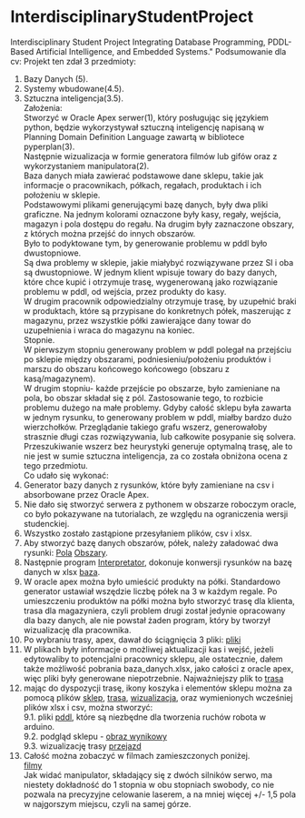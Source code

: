# InterdisciplinaryStudentProject
Interdisciplinary Student Project Integrating Database Programming, PDDL-Based Artificial Intelligence, and Embedded Systems."
Podsumowanie dla cv:
Projekt ten zdał 3 przedmioty:
1. Bazy Danych (5).
2. Systemy wbudowane(4.5).
3. Sztuczna inteligencja(3.5).  
Założenia:  
Stworzyć w Oracle Apex serwer(1), który posługując się językiem python, będzie wykorzystywał sztuczną inteligencję napisaną w Planning Domain Definition Language zawartą w bibliotece pyperplan(3).  
Następnie wizualizacja w formie generatora filmów lub gifów oraz z wykorzystaniem manipulatora(2).  
Baza danych miała zawierać podstawowe dane sklepu, takie jak informacje o pracownikach, półkach, regałach, produktach i ich położeniu w sklepie.  
Podstawowymi plikami generującymi bazę danych, były dwa pliki graficzne. Na jednym kolorami oznaczone były kasy, regały, wejścia, magazyn i pola dostępu do regału. Na drugim były zaznaczone obszary, z których można przejść do innych obszarów.  
Było to podyktowane tym, by generowanie problemu w pddl było dwustopniowe.  
Są dwa problemy  w sklepie, jakie miałybyć rozwiązywane przez SI i oba są dwustopniowe. W jednym klient wpisuje towary do bazy danych, które chce kupić i otrzymuje trasę, wygenerowaną jako rozwiązanie problemu w pddl, od wejścia, przez produkty do kasy.  
W drugim pracownik odpowiedzialny otrzymuje trasę, by uzupełnić braki w produktach, które są przypisane do konkretnych półek, maszerując z magazynu, przez wszystkie półki zawierające dany towar do uzupełnienia i wraca do magazynu na koniec.  
Stopnie.  
W pierwszym stopniu generowany problem w pddl polegał na przejściu po sklepie między obszarami, podniesieniu/położeniu produktów i marszu do obszaru końcowego końcowego (obszaru z kasą/magazynem).  
W drugim stopniu- każde przejście po obszarze, było zamieniane na pola, bo obszar składał się z pól. Zastosowanie tego, to rozbicie problemu dużego na małe problemy. Gdyby całość sklepu była zawarta w jednym rysunku, to generowany problem w pddl, miałby bardzo dużo wierzchołków. Przeglądanie takiego grafu wszerz, generowałoby strasznie długi czas rozwiązywania, lub całkowite posypanie się solvera. Przeszukiwanie wszerz bez heurystyki generuje optymalną trasę, ale to nie jest w sumie sztuczna inteligencja, za co została obniżona ocena z tego przedmiotu.  
Co udało się wykonać:  
1. Generator bazy danych z rysunków, które były zamieniane na csv i absorbowane przez Oracle Apex.  
2. Nie dało się stworzyć serwera z pythonem w obszarze roboczym oracle, co było pokazywane na tutorialach, ze względu na ograniczenia wersji studenckiej.  
3. Wszystko zostało zastąpione przesyłaniem plików, csv i xlsx.  
4. Aby stworzyć bazę danych obszarów, półek, należy załadować dwa rysunki: [Pola](./img/pola.png) [Obszary](./img/obszary.png).  
5. Następnie program [Interpretator](./interpretator.py), dokonuje konwersji rysunków na bazę danych w xlsx [baza](./baza_danych.xlsx).  
6. W oracle apex można było umieścić produkty na półki. Standardowo generator ustawiał wszędzie liczbę półek na 3 w każdym regale. Po umieszczeniu produktów na półki można było stworzyć trasę dla klienta, trasa dla magazyniera, czyli problem drugi został jedynie opracowany dla bazy danych, ale nie powstał żaden program, który by tworzył wizualizację dla pracownika.  
7. Po wybraniu trasy, apex, dawał do ściągnięcia 3 pliki: [pliki](./mapa/)  
8. W plikach były informacje o możliwej aktualizacji kas i wejść, jeżeli edytowaliby to potencjalni pracownicy sklepu, ale ostatecznie, dałem także możliwość pobrania baza_danych.xlsx, jako całości z oracle apex, więc pliki były generowane niepotrzebnie. Najważniejszy plik to [trasa](./mapa/trasa_dla_produktow.csv)  
9. mając do dyspozycji trasę, ikony koszyka i elementów sklepu można za pomocą plików [sklep](./obrazki.py), [trasa](route-creator.py), [wizualizacja](gify.py), oraz wymienionych wcześniej plików xlsx i csv, można stworzyć:  
9.1. pliki [pddl](./pddl1/), które są niezbędne dla tworzenia ruchów robota w arduino.  
9.2. podgląd sklepu - [obraz wynikowy](./img/obraz_wynikowy.png)  
9.3. wizualizację trasy [przejazd](./img/przejazd.gif)  
10. Całość można zobaczyć w filmach zamieszczonych poniżej.  
[filmy](https://drive.google.com/drive/folders/1RLVU0IjVzTDQKjDrKzV0_8MW3ztkj7lE?usp=sharing)  
Jak widać manipulator, składający się z dwóch silników serwo, ma niestety dokładność do 1 stopnia w obu stopniach swobody, co nie pozwala na precyzyjne celowanie laserem, a na mniej więcej +/- 1,5 pola w najgorszym miejscu, czyli na samej górze.
